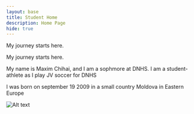 ```yaml
---
layout: base
title: Student Home 
description: Home Page
hide: true
---
```


My journey starts here.

My journey starts here.

My name is Maxim Chihai, and I am a sophmore at DNHS. I am a student-athlete as I play JV soccer for DNHS


I was born on september 19 2009 in a small country Moldova in Eastern Europe 

![Alt text](https://www.google.com/url?sa=i&url=https%3A%2F%2Fwww.vexels.com%2Fpng-svg%2Fpreview%2F134684%2Fmoldova-national-flag&psig=AOvVaw27hXV9wjAsqD_pC348vmUL&ust=1736366640077000&source=images&cd=vfe&opi=89978449&ved=0CBQQjRxqFwoTCNiEnvyz5IoDFQAAAAAdAAAAABAE)
